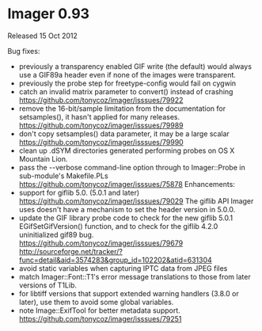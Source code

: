 # Imager 0.93

Released 15 Oct 2012

Bug fixes:
- previously a transparency enabled GIF write (the default) would always use a GIF89a header even if none of the images were transparent. 
- previously the probe step for freetype-config would fail on cygwin 
- catch an invalid matrix parameter to convert() instead of crashing https://github.com/tonycoz/imager/isssues/79922 
- remove the 16-bit/sample limitation from the documentation for setsamples(), it hasn't applied for many releases. https://github.com/tonycoz/imager/isssues/79989 
- don't copy setsamples() data parameter, it may be a large scalar https://github.com/tonycoz/imager/isssues/79990 
- clean up .dSYM directories generated performing probes on OS X Mountain Lion. 
- pass the --verbose command-line option through to Imager::Probe in sub-module's Makefile.PLs https://github.com/tonycoz/imager/isssues/75878 Enhancements: 
- support for giflib 5.0. (5.0.1 and later) https://github.com/tonycoz/imager/isssues/79029 The giflib API Imager uses doesn't have a mechanism to set the header version in 5.0.0. 
- update the GIF library probe code to check for the new giflib 5.0.1 EGifSetGifVersion() function, and to check for the giflib 4.2.0 uninitialized gif89 bug. https://github.com/tonycoz/imager/isssues/79679 http://sourceforge.net/tracker/?func=detail&aid=3574283&group_id=102202&atid=631304 
- avoid static variables when capturing IPTC data from JPEG files 
- match Imager::Font::T1's error message translations to those from later versions of T1Lib. 
- for libtiff versions that support extended warning handlers (3.8.0 or later), use them to avoid some global variables. 
- note Image::ExifTool for better metadata support. https://github.com/tonycoz/imager/isssues/79251